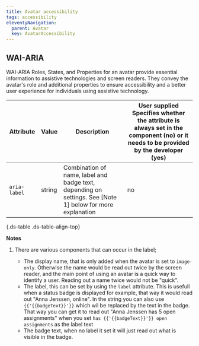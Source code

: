 ```yaml
---
title: Avatar accessibility
tags: accessibility
eleventyNavigation:
  parent: Avatar
  key: AvatarAccessibility
---
```


<section> 

## WAI-ARIA

WAI-ARIA Roles, States, and Properties for an avatar provide essential information to assistive technologies and screen readers. They convey the avatar's role and additional properties to ensure accessibility and a better user experience for individuals using assistive technology.

<div class="ds-table-wrapper">

|Attribute|Value|Description|User supplied  <sl-icon name="info" aria-describedby="tooltip1" size="md"></sl-icon><sl-tooltip id="tooltip1">Specifies whether the attribute is always set in the component (no) or it needs to be provided by the developer (yes)</sl-tooltip>|
|-|-|-|-|
|`aria-label`|string|Combination of name, label and badge text, depending on settings. See [Note 1] below for more explanation|no|

{.ds-table .ds-table-align-top}
</div>

**Notes**

1. There are various components that can occur in the label; 

    - The display name, that is only added when the avatar is set to `image-only`. Otherwise the name would be read out twice by the screen reader, and the main point of using an avatar is a quick way to identify a user. Reading out a name twice would not be "quick".
    - The label, this can be set by using the `label` attribute. This is usefull when a status badge is displayed for example, that way it would read out "Anna Jenssen, online". In the string you can also use `{{'{{badgeText}}'}}` which wil be replaced by the text in the badge. That way you can get it to read out "Anna Jenssen has 5 open assignments" when you set `has {{'{{badgeText}}'}} open assignments` as the label text
    - The badge text, when no label it set it will just read out what is visible in the badge.

</section>
